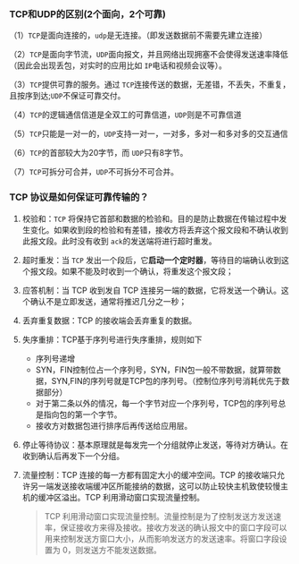 ### TCP和UDP的区别(2个面向，2个可靠)

（1）`TCP`是面向连接的，`udp`是无连接。（即发送数据前不需要先建立连接）

（2）`TCP`是面向字节流，`UDP`面向报文，并且网络出现拥塞不会使得发送速率降低（因此会出现丢包，对实时的应用比如 `IP`电话和视频会议等）。

（3）`TCP`提供可靠的服务。通过 `TCP`连接传送的数据，无差错，不丢失，不重复，且按序到达;`UDP`不保证可靠交付。

（4）`TCP`的逻辑通信信道是全双工的可靠信道，`UDP`则是不可靠信道

（5）`TCP`只能是一对一的，`UDP`支持一对一，一对多，多对一和多对多的交互通信

（6）`TCP`的首部较大为20字节，而 `UDP`只有8字节。

（7）`TCP`可拆分可合并，`UDP`不可拆分不可合并。

### TCP 协议是如何保证可靠传输的？

1. 校验和：`TCP` 将保持它首部和数据的检验和。目的是防止数据在传输过程中发生变化。如果收到段的检验和有差错，接收方将丢弃这个报文段和不确认收到此报文段。此时没有收到 `ack`的发送端将进行超时重发。
2. 超时重发：当 `TCP` 发出一个段后，它**启动一个定时器**，等待目的端确认收到这个报文段。如果不能及时收到一个确认，将重发这个报文段；
3. 应答机制：当 TCP 收到发自 TCP 连接另一端的数据，它将发送一个确认。这个确认不是立即发送，通常将推迟几分之一秒；
4. 丢弃重复数据：TCP 的接收端会丢弃重复的数据。
5. 失序重排：TCP基于序列号进行失序重排，规则如下

   - 序列号递增
   - SYN，FIN控制位占一个序列号，SYN，FIN包一般不带数据，就算带数据，SYN,FIN的序列号就是TCP包的序列号。（控制位序列号消耗优先于数据部分）
   - 对于第二条以外的情况，每一个字节对应一个序列号，TCP包的序列号总是指向包的第一个字节。
   - 接收方对数据包进行排序后再传送给应用层。
6. 停止等待协议：基本原理就是每发完一个分组就停止发送，等待对方确认。在收到确认后再发下一个分组。
7. 流量控制：TCP 连接的每一方都有固定大小的缓冲空间。TCP 的接收端只允许另一端发送接收端缓冲区所能接纳的数据，这可以防止较快主机致使较慢主机的缓冲区溢出。TCP 利用滑动窗口实现流量控制。

   > TCP 利用滑动窗口实现流量控制。流量控制是为了控制发送方发送速率，保证接收方来得及接收。接收方发送的确认报文中的窗口字段可以用来控制发送方窗口大小，从而影响发送方的发送速率。将窗口字段设置为 0，则发送方不能发送数据。
   >
